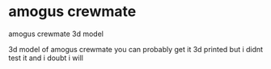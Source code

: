# amogus crewmate
 amogus crewmate 3d model


3d model of amogus crewmate
you can probably get it 3d printed but i didnt test it and i doubt i will
